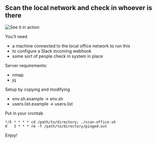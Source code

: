 ## Scan the local network and check in whoever is there

![See it in action](https://pbs.twimg.com/media/CkhPSDLW0AABzVu.jpg)

You'll need
 - a machine connected to the local office network to run this
 - to configure a Slack incoming webhook
 - some sort of people check in system in place
 
Server requirements:
 - nmap
 - jq

Setup by copying and modifying
 - env.sh.example -> env.sh
 - users.list.example -> users.list

Put in your crontab
```
*/5 * * * * cd /path/to/directory; ./scan-office.sh
0   3 * * * rm -f /path/to/directory/pinged.out
```

Enjoy!
